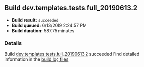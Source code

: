 ## Build dev.templates.tests.full_20190613.2
- **Build result:** `succeeded`
- **Build queued:** 6/13/2019 2:24:57 PM
- **Build duration:** 587.75 minutes
### Details
Build [dev.templates.tests.full_20190613.2](https://winappstudio.visualstudio.com/web/build.aspx?pcguid=a4ef43be-68ce-4195-a619-079b4d9834c2&builduri=vstfs%3a%2f%2f%2fBuild%2fBuild%2f28586) succeeded
Find detailed information in the [build log files](https://uwpctdiags.blob.core.windows.net/buildlogs/dev.templates.tests.full_20190613.2_logs.zip)
